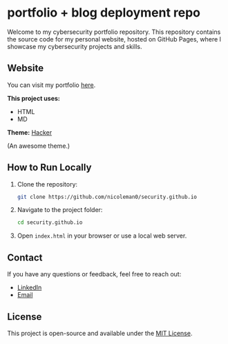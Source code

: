 # portfolio + blog deployment repo

Welcome to my cybersecurity portfolio repository. This repository contains the source code for my personal website, hosted on GitHub Pages, where I showcase my cybersecurity projects and skills.

## Website
You can visit my portfolio [here](https://nicoleman0.github.io/security.github.io/).

**This project uses:** 
- HTML
- MD

**Theme:** [Hacker](https://github.com/pages-themes/hacker)

(An awesome theme.)

## How to Run Locally
1. Clone the repository:
   ```bash
   git clone https://github.com/nicoleman0/security.github.io
   ```
2. Navigate to the project folder:
   ```bash
   cd security.github.io
   ```
3. Open `index.html` in your browser or use a local web server.

## Contact
If you have any questions or feedback, feel free to reach out:
- [LinkedIn](https://www.linkedin.com/in/nicholas-coleman-8b595b279/)
- [Email](mailto:nhcoleman@proton.me)

## License
This project is open-source and available under the [MIT License](LICENSE).
